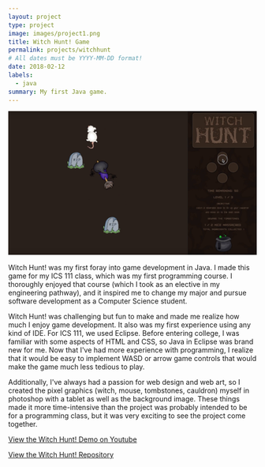 ```yaml
---
layout: project
type: project
image: images/project1.png
title: Witch Hunt! Game
permalink: projects/witchhunt
# All dates must be YYYY-MM-DD format!
date: 2018-02-12
labels:
  - java
summary: My first Java game.
---
```


<img class="ui medium right floated rounded image" src="../images/project1b.png">

Witch Hunt! was my first foray into game development in Java. I made this game for my ICS 111 class, which was my first programming course. I thoroughly enjoyed that course (which I took as an elective in my engineering pathway), and it inspired me to change my major and pursue software development as a Computer Science student.

Witch Hunt! was challenging but fun to make and made me realize how much I enjoy game development. It also was my first experience using any kind of IDE. For ICS 111, we used Eclipse. Before entering college, I was familiar with some aspects of HTML and CSS, so Java in Eclipse was brand new for me. Now that I've had more experience with programming, I realize that it would be easy to implement WASD or arrow game controls that would make the game much less tedious to play.

Additionally, I've always had a passion for web design and web art, so I created the pixel graphics (witch, mouse, tombstones, cauldron) myself in photoshop with a tablet as well as the background image. These things made it more time-intensive than the project was probably intended to be for a programming class, but it was very exciting to see the project come together.

<a href="https://www.youtube.com/watch?v=4zL6GimDfE4"><i class="large github icon"></i>View the Witch Hunt! Demo on Youtube</a>

<a href="https://github.com/s-rathyen/witch-hunt"><i class="large github icon"></i>View the Witch Hunt! Repository</a>
